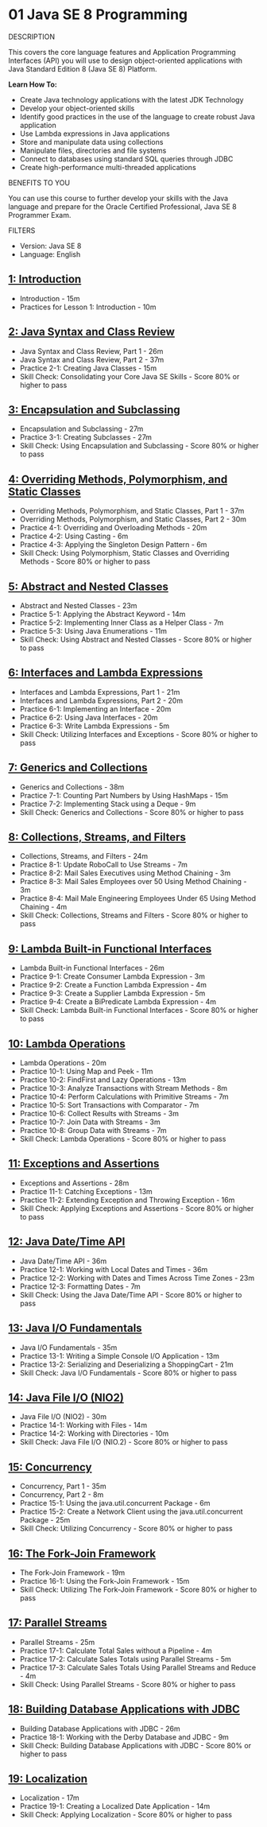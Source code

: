 # 01 Java SE 8 Programming

DESCRIPTION

This covers the core language features and Application Programming Interfaces (API) you will use to design object-oriented applications with Java Standard Edition 8 (Java SE 8) Platform.

**Learn How To:**

* Create Java technology applications with the latest JDK Technology
* Develop your object-oriented skills
* Identify good practices in the use of the language to create robust Java application
* Use Lambda expressions in Java applications
* Store and manipulate data using collections
* Manipulate files, directories and file systems
* Connect to databases using standard SQL queries through JDBC
* Create high-performance multi-threaded applications

BENEFITS TO YOU

You can use this course to further develop your skills with the Java language and prepare for the Oracle Certified Professional, Java SE 8 Programmer Exam.

FILTERS

* Version: Java SE 8
* Language: English

## [1: Introduction](01-Java-SE-8-Programming/01-Introduction.md)

   * Introduction - 15m
   * Practices for Lesson 1: Introduction - 10m

## [2: Java Syntax and Class Review](01-Java-SE-8-Programming/02-Java-Syntax-and-Class-Review.md)

   * Java Syntax and Class Review, Part 1 - 26m
   * Java Syntax and Class Review, Part 2 - 37m
   * Practice 2-1: Creating Java Classes - 15m
   * Skill Check: Consolidating your Core Java SE Skills - Score 80% or higher to pass

## [3: Encapsulation and Subclassing](01-Java-SE-8-Programming/03-Encapsulation-and-Subclassing.md)

   * Encapsulation and Subclassing - 27m
   * Practice 3-1: Creating Subclasses - 27m
   * Skill Check: Using Encapsulation and Subclassing - Score 80% or higher to pass

## [4: Overriding Methods, Polymorphism, and Static Classes](01-Java-SE-8-Programming/04-Overriding-Methods-Polymorphism-and-Static-Classes.md)

   * Overriding Methods, Polymorphism, and Static Classes, Part 1 - 37m
   * Overriding Methods, Polymorphism, and Static Classes, Part 2 - 30m
   * Practice 4-1: Overriding and Overloading Methods - 20m
   * Practice 4-2: Using Casting - 6m
   * Practice 4-3: Applying the Singleton Design Pattern - 6m
   * Skill Check: Using Polymorphism, Static Classes and Overriding Methods - Score 80% or higher to pass

## [5: Abstract and Nested Classes](01-Java-SE-8-Programming/05-Abstract-and-Nested-Classes.md)

   * Abstract and Nested Classes - 23m
   * Practice 5-1: Applying the Abstract Keyword - 14m
   * Practice 5-2: Implementing Inner Class as a Helper Class - 7m
   * Practice 5-3: Using Java Enumerations - 11m
   * Skill Check: Using Abstract and Nested Classes - Score 80% or higher to pass

## [6: Interfaces and Lambda Expressions](01-Java-SE-8-Programming/06-Interfaces-and-Lambda-Expressions.md)

   * Interfaces and Lambda Expressions, Part 1 - 21m
   * Interfaces and Lambda Expressions, Part 2 - 20m
   * Practice 6-1: Implementing an Interface - 20m
   * Practice 6-2: Using Java Interfaces - 20m
   * Practice 6-3: Write Lambda Expressions - 5m
   * Skill Check: Utilizing Interfaces and Exceptions - Score 80% or higher to pass

## [7: Generics and Collections](01-Java-SE-8-Programming/07-Generics-and-Collections.md)

   * Generics and Collections - 38m
   * Practice 7-1: Counting Part Numbers by Using HashMaps - 15m
   * Practice 7-2: Implementing Stack using a Deque - 9m
   * Skill Check: Generics and Collections - Score 80% or higher to pass

## [8: Collections, Streams, and Filters](01-Java-SE-8-Programming/08-Collections-Streams-and-Filters.md)

   * Collections, Streams, and Filters - 24m
   * Practice 8-1: Update RoboCall to Use Streams - 7m
   * Practice 8-2: Mail Sales Executives using Method Chaining - 3m
   * Practice 8-3: Mail Sales Employees over 50 Using Method Chaining - 3m
   * Practice 8-4: Mail Male Engineering Employees Under 65 Using Method Chaining - 4m
   * Skill Check: Collections, Streams and Filters - Score 80% or higher to pass

## [9: Lambda Built-in Functional Interfaces](01-Java-SE-8-Programming/09-Lambda-Built-in-Functional-Interfaces.md)

   * Lambda Built-in Functional Interfaces - 26m
   * Practice 9-1: Create Consumer Lambda Expression - 3m
   * Practice 9-2: Create a Function Lambda Expression - 4m
   * Practice 9-3: Create a Supplier Lambda Expression - 5m
   * Practice 9-4: Create a BiPredicate Lambda Expression - 4m
   * Skill Check: Lambda Built-in Functional Interfaces - Score 80% or higher to pass

## [10: Lambda Operations](01-Java-SE-8-Programming/10-Lambda-Operations.md)

   * Lambda Operations - 20m
   * Practice 10-1: Using Map and Peek - 11m
   * Practice 10-2: FindFirst and Lazy Operations - 13m
   * Practice 10-3: Analyze Transactions with Stream Methods - 8m
   * Practice 10-4: Perform Calculations with Primitive Streams - 7m
   * Practice 10-5: Sort Transactions with Comparator - 7m
   * Practice 10-6: Collect Results with Streams - 3m
   * Practice 10-7: Join Data with Streams - 3m
   * Practice 10-8: Group Data with Streams - 7m
   * Skill Check: Lambda Operations - Score 80% or higher to pass

## [11: Exceptions and Assertions](01-Java-SE-8-Programming/11-Exceptions-and-Assertions.md)

   * Exceptions and Assertions - 28m
   * Practice 11-1: Catching Exceptions - 13m
   * Practice 11-2: Extending Exception and Throwing Exception - 16m
   * Skill Check: Applying Exceptions and Assertions - Score 80% or higher to pass
   
## [12: Java Date/Time API](01-Java-SE-8-Programming/12-Java-Date-Time-API.md)

   * Java Date/Time API - 36m
   * Practice 12-1: Working with Local Dates and Times - 36m
   * Practice 12-2: Working with Dates and Times Across Time Zones - 23m
   * Practice 12-3: Formatting Dates - 7m
   * Skill Check: Using the Java Date/Time API - Score 80% or higher to pass

## [13: Java I/O Fundamentals](01-Java-SE-8-Programming/13-Java-IO-Fundamentals.md)
 
   * Java I/O Fundamentals - 35m
   * Practice 13-1: Writing a Simple Console I/O Application - 13m
   * Practice 13-2: Serializing and Deserializing a ShoppingCart - 21m
   * Skill Check: Java I/O Fundamentals - Score 80% or higher to pass

## [14: Java File I/O (NIO2)](01-Java-SE-8-Programming/14-Java-File-IO-NIO2.md)

   * Java File I/O (NIO2) - 30m
   * Practice 14-1: Working with Files - 14m
   * Practice 14-2: Working with Directories - 10m
   * Skill Check: Java File I/O (NIO.2) - Score 80% or higher to pass

## [15: Concurrency](01-Java-SE-8-Programming/15-Concurrency.md)

   * Concurrency, Part 1 - 35m
   * Concurrency, Part 2 - 8m
   * Practice 15-1: Using the java.util.concurrent Package - 6m
   * Practice 15-2: Create a Network Client using the java.util.concurrent Package - 25m
   * Skill Check: Utilizing Concurrency - Score 80% or higher to pass

## [16: The Fork-Join Framework](01-Java-SE-8-Programming/16-The-Fork-Join-Framework.md)

   * The Fork-Join Framework - 19m
   * Practice 16-1: Using the Fork-Join Framework - 15m
   * Skill Check: Utilizing The Fork-Join Framework - Score 80% or higher to pass

## [17: Parallel Streams](01-Java-SE-8-Programming/17-Parallel-Streams.md)

   * Parallel Streams - 25m
   * Practice 17-1: Calculate Total Sales without a Pipeline - 4m
   * Practice 17-2: Calculate Sales Totals using Parallel Streams - 5m
   * Practice 17-3: Calculate Sales Totals Using Parallel Streams and Reduce - 4m
   * Skill Check: Using Parallel Streams - Score 80% or higher to pass

## [18: Building Database Applications with JDBC](01-Java-SE-8-Programming/18-Building-Database-Applications-with-JDBC.md)

   * Building Database Applications with JDBC - 26m
   * Practice 18-1: Working with the Derby Database and JDBC - 9m
   * Skill Check: Building Database Applications with JDBC - Score 80% or higher to pass

## [19: Localization](01-Java-SE-8-Programming/19-Localization.md)

   * Localization - 17m
   * Practice 19-1: Creating a Localized Date Application - 14m
   * Skill Check: Applying Localization - Score 80% or higher to pass
